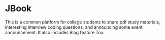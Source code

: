 # JBook
This is a common platform for college students to share pdf study materials, interesting interview coding questions, and announcing some event announcement.
It also includes Blog feature Too.
